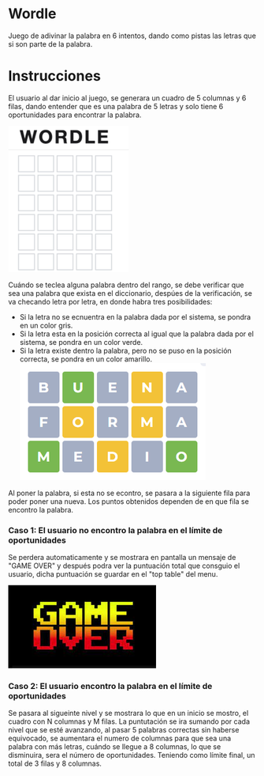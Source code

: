 # Wordle
Juego de adivinar la palabra en 6 intentos, dando como pistas las letras que si son parte de la palabra.

# Instrucciones
El usuario al dar inicio al juego, se generara un cuadro de 5 columnas y 6 filas, dando entender que es una palabra de 5 letras y solo tiene 6 oportunidades para encontrar la palabra.

![pantalla al inicio del juego!](docs/images/wordle.jpg "wordle")

Cuándo se teclea alguna palabra dentro del rango, se debe verificar que sea una palabra que exista en el diccionario, despúes de la verificación, se va checando letra por letra, en donde habra tres posibilidades:

- Si la letra no se ecnuentra en la palabra dada por el sistema, se pondra en un color gris.
- Si la letra esta en la posición correcta al igual que la palabra dada por el sistema, se pondra en un color verde.
- Si la letra existe dentro la palabra, pero no se puso en la posición correcta, se pondra en un color amarillo.
![Diferentes casos para las letras](docs/images/spanish-wordle-how-to-2.jpg)

Al poner la palabra, si esta no se econtro, se pasara a la siguiente fila para poder poner una nueva. Los puntos obtenidos dependen de en que fila se encontro la palabra.

### Caso 1: El usuario no encontro la palabra en el límite de oportunidades

Se perdera automaticamente y se mostrara en pantalla un mensaje de "GAME OVER" y después podra ver la puntuación total que consguio el usuario, dicha puntuación se guardar en el "top table" del menu.

![Mensaje GAME OVER](docs/images/descargar.jpg)

### Caso 2: El usuario encontro la palabra en el límite de oportunidades

Se pasara al sigueinte nivel y se mostrara lo que en un inicio se mostro, el cuadro con N columnas y M filas. La puntutación se ira sumando por cada nivel que se esté avanzando, al pasar 5 palabras correctas sin haberse equivocado, se aumentara el numero de columnas para que sea una palabra con más letras, cuándo se llegue a 8 columnas, lo que se disminuira, sera el número de oportunidades. Teniendo como límite final, un total de 3 filas y 8 columnas.
